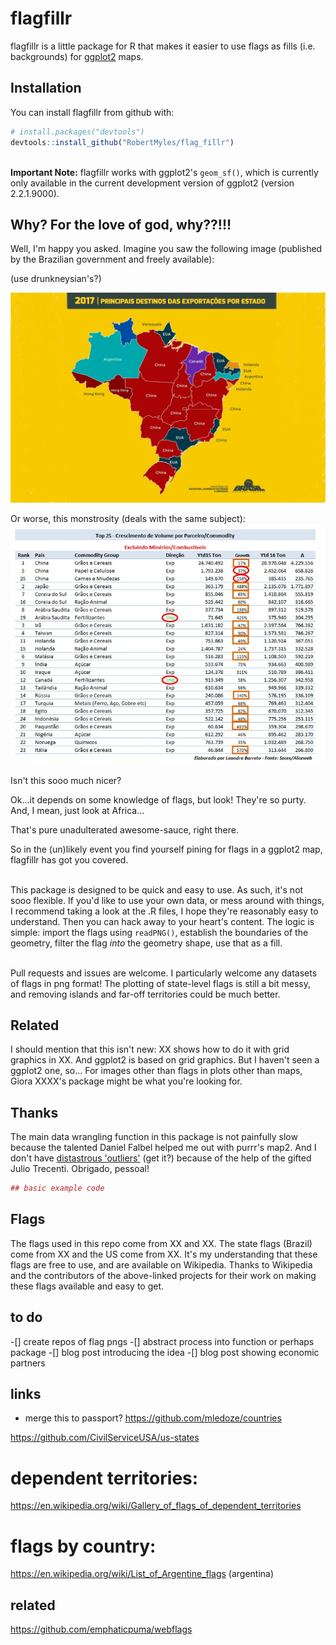 
<!-- README.md is generated from README.Rmd. Please edit that file -->
flagfillr
=========

flagfillr is a little package for R that makes it easier to use flags as fills (i.e. backgrounds) for [ggplot2](https://github.com/tidyverse/ggplot2) maps.

Installation
------------

You can install flagfillr from github with:

``` r
# install.packages("devtools")
devtools::install_github("RobertMyles/flag_fillr")
```

<br> **Important Note:** flagfillr works with ggplot2's `geom_sf()`, which is currently only available in the current development version of ggplot2 (version 2.2.1.9000).

Why? For the love of god, why??!!!
----------------------------------

Well, I'm happy you asked. Imagine you saw the following image (published by the Brazilian government and freely available):

(use drunkneysian's?)

![](mapaexportacoes.jpg)

Or worse, this monstrosity (deals with the same subject): ![](table.jpg)

Isn't this sooo much nicer?

Ok...it depends on some knowledge of flags, but look! They're so purty. And, I mean, just look at Africa...

That's pure unadulterated awesome-sauce, right there.

So in the (un)likely event you find yourself pining for flags in a ggplot2 map, flagfillr has got you covered.

<br> This package is designed to be quick and easy to use. As such, it's not sooo flexible. If you'd like to use your own data, or mess around with things, I recommend taking a look at the .R files, I hope they're reasonably easy to understand. Then you can hack away to your heart's content. The logic is simple: import the flags using `readPNG()`, establish the boundaries of the geometry, filter the flag *into* the geometry shape, use that as a fill.

<br> Pull requests and issues are welcome. I particularly welcome any datasets of flags in png format! The plotting of state-level flags is still a bit messy, and removing islands and far-off territories could be much better.

Related
-------

I should mention that this isn't new: XX shows how to do it with grid graphics in XX. And ggplot2 is based on grid graphics. But I haven't seen a ggplot2 one, so... For images other than flags in plots other than maps, Giora XXXX's package might be what you're looking for.

Thanks
------

The main data wrangling function in this package is not painfully slow because the talented Daniel Falbel helped me out with purrr's map2. And I don't have [distastrous 'outliers'](https://stackoverflow.com/questions/48366952/check-if-sf-geometry-is-contiguous-in-r) (get it?) because of the help of the gifted Julio Trecenti. Obrigado, pessoal!

``` r
## basic example code
```

Flags
-----

The flags used in this repo come from XX and XX. The state flags (Brazil) come from XX and the US come from XX. It's my understanding that these flags are free to use, and are available on Wikipedia. Thanks to Wikipedia and the contributors of the above-linked projects for their work on making these flags available and easy to get.

to do
-----

-\[\] create repos of flag pngs -\[\] abstract process into function or perhaps package -\[\] blog post introducing the idea -\[\] blog post showing economic partners

links
-----

-   merge this to passport? <https://github.com/mledoze/countries>

<https://github.com/CivilServiceUSA/us-states>

dependent territories:
======================

<https://en.wikipedia.org/wiki/Gallery_of_flags_of_dependent_territories>

flags by country:
=================

<https://en.wikipedia.org/wiki/List_of_Argentine_flags> (argentina)

related
-------

<https://github.com/emphaticpuma/webflags>
